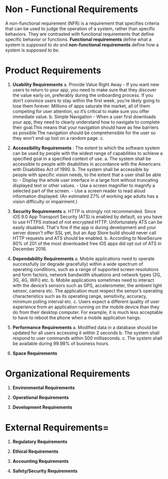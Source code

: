 Non - Functional Requirements
===========
A non-functional requirement (NFR) is a requirement that specifies criteria that can be used to judge the operation of a system, rather than specific behaviors. 
They are contrasted with functional requirements that define specific behavior or functions. **Functional requirements** define what a system is *supposed to do* and **non-functional requirements** define how a system is *supposed to be*.




# Product Requirements
1. **Usability Requirements**
    a. Provide Value Right Away - If you want new users to return to your app, you need to make sure that they discover the value early on, preferably during the onboarding process. If you don’t convince users to stay within the first week, you’re likely going to lose them forever. Millions of apps saturate the market, all of them competing for user attention, so it’s critical to make sure you offer immediate value. 
    b. Simple Navigation - When a user first downloads your app, they need to clearly understand how to navigate to complete their goal.This means that your navigation should have as few barriers as possible.The navigation should be comprehensible for the user so they won’t end up lost on a random page.
    c.
		
1. **Accessibility Requirements** : The extent to which the software system can be used by people with the widest range of capabilities to achieve a specified goal in a specified context of use.
    a. The system shall be accessible to people with disabilities in accordance with the Americans with Disabilities Act of 1990.
    b. The system shall be accessible by people with specific vision needs, to the extent that a user shall be able to:
        - Display the whole user interface in a large font without truncating displayed text or other values.
        - Use a screen magnifier to magnify a selected part of the screen.
        - Use a screen reader to read aloud information displayed.
        (An estimated 27% of working age adults has a vision difficulty or impairment.)

1. **Security Requirements**
    a. HTTP is strongly not recommended. Since iOS 9.0 App Transport Security (ATS) is enabled by default, so you have to use HTTPS instead of not encrypted HTTP. Unfortunately ATS can be easily disabled. That's fine if the app is during development and your server doesn't offer SSL yet, but an App Store build should never call HTTP requests and ATS should be enabled.
    b. According to NowSecure 80% of 201 of the most downloaded free iOS apps did opt out of ATS in December 2016.

1. **Dependability Requirements**
    a. Mobile applications need to operate successfully (or degrade gracefully) within a wide spectrum of operating conditions, such as a range of supported screen resolutions and form factors, network bandwidth situations and network types (2G, 3G, 4G, WiFi) etc.
    b. Mobile applications sometimes need to interact with the device’s sensors such as GPS, accelerometer, the ambient light sensor, camera etc. The application must respect the sensor’s operating characteristics such as its operating range, sensitivity, accuracy, minimum polling interval etc.
    c. Users expect a different quality of user experience from an application running on the mobile device than they do from their desktop computer. For example, it is much less acceptable to have to reboot the phone when a mobile application hangs.
  
1. **Performance Requirements**
    a. Modified data in a database should be updated for all users accessing it within 2 seconds
    b. The system shall respond to user commands within 500 milliseconds. 
		c. The system shall be available during 99.98% of business hours.


1. **Space Requirements**



# Organizational Requirements
1. **Environmental Requirements**

1. **Operational Requirements**

1. **Development Requirements**



# External Requirements=
1. **Regulatory Requirements**

1. **Ethical Requirements**

1. **Accounting Requirements**

1. **Safety/Security Requirements**
